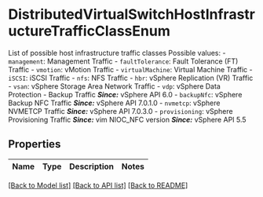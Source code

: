 # DistributedVirtualSwitchHostInfrastructureTrafficClassEnum

List of possible host infrastructure traffic classes  Possible values: - `management`: Management Traffic - `faultTolerance`: Fault Tolerance (FT) Traffic - `vmotion`: vMotion Traffic - `virtualMachine`: Virtual Machine Traffic - `iSCSI`: iSCSI Traffic - `nfs`: NFS Traffic - `hbr`: vSphere Replication (VR) Traffic - `vsan`: vSphere Storage Area Network Traffic - `vdp`: vSphere Data Protection - Backup Traffic      ***Since:*** vSphere API 6.0 - `backupNfc`: vSphere Backup NFC Traffic      ***Since:*** vSphere API 7.0.1.0 - `nvmetcp`: vSphere NVMETCP Traffic      ***Since:*** vSphere API 7.0.3.0 - `provisioning`: vSphere Provisioning Traffic      ***Since:*** vim NIOC_NFC version  ***Since:*** vSphere API 5.5 

## Properties
Name | Type | Description | Notes
------------ | ------------- | ------------- | -------------

[[Back to Model list]](../README.md#documentation-for-models) [[Back to API list]](../README.md#documentation-for-api-endpoints) [[Back to README]](../README.md)


